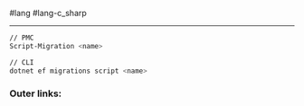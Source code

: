 #lang #lang-c_sharp

---
```bash
// PMC
Script-Migration <name>

// CLI
dotnet ef migrations script <name>
```

### Outer links: